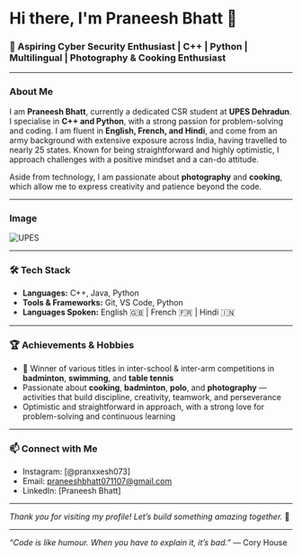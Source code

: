 # Hi there, I'm Praneesh Bhatt 👋

### 🚀 Aspiring Cyber Security Enthusiast | C++ | Python | Multilingual | Photography & Cooking Enthusiast

---

### About Me
I am **Praneesh Bhatt**, currently a dedicated CSR student at **UPES Dehradun**. I specialise in **C++ and Python**, with a strong passion for problem-solving and coding. I am fluent in **English, French, and Hindi**, and come from an army background with extensive exposure across India, having travelled to nearly 25 states. Known for being straightforward and highly optimistic, I approach challenges with a positive mindset and a can-do attitude.

Aside from technology, I am passionate about **photography** and **cooking**, which allow me to express creativity and patience beyond the code.

---

### Image

![UPES](https://github.com/santoshpanda1995/Basic-Markdown-Editing-for-GitHub/blob/main/upes.png)

---

### 🛠 Tech Stack
- **Languages:** C++, Java, Python  
- **Tools & Frameworks:** Git, VS Code, Python  
- **Languages Spoken:** English 🇬🇧 | French 🇫🇷 | Hindi 🇮🇳

---

### 🏆 Achievements & Hobbies
- 🏸 Winner of various titles in inter-school & inter-arm competitions in **badminton**, **swimming**, and **table tennis**  
- Passionate about **cooking**, **badminton**, **polo**, and **photography** — activities that build discipline, creativity, teamwork, and perseverance  
- Optimistic and straightforward in approach, with a strong love for problem-solving and continuous learning

---

### 📫 Connect with Me
- Instagram: [@pranxxesh073]  
- Email: praneeshbhatt071107@gmail.com
- LinkedIn: [Praneesh Bhatt]

---

*Thank you for visiting my profile! Let’s build something amazing together.* 🚀

---

*“Code is like humour. When you have to explain it, it’s bad.”* — Cory House
